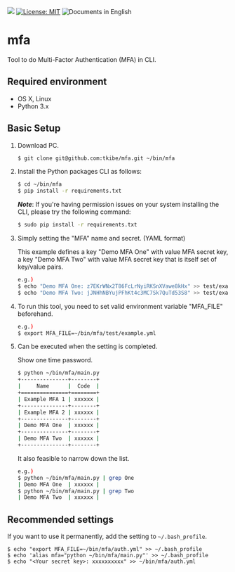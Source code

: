 <a href="https://codeclimate.com/github/tkibe/mfa/maintainability"><img src="https://api.codeclimate.com/v1/badges/4f6fc2e2e42caf73a82c/maintainability" /></a>
[![License: MIT](https://img.shields.io/badge/License-MIT-yellow.svg)](https://opensource.org/licenses/MIT)
![Documents in English](https://img.shields.io/badge/document-en__US-brightgreen.svg)

# mfa

Tool to do Multi-Factor Authentication (MFA) in CLI.


## Required environment

* OS X, Linux
* Python 3.x

## Basic Setup

1. Download PC.

    ```bash
    $ git clone git@github.com:tkibe/mfa.git ~/bin/mfa
    ```

2. Install the Python packages CLI as follows:

    ```bash
    $ cd ~/bin/mfa
    $ pip install -r requirements.txt
    ```

    **_Note_**: If you're having permission issues on your system installing the CLI, please try the following command:

    ```bash
    $ sudo pip install -r requirements.txt
    ```


3. Simply setting the "MFA" name and secret. (YAML format)


    This example defines a key "Demo MFA One" with value MFA secret key, a key "Demo MFA Two" with value MFA secret key that is itself set of key/value pairs.
    ```bash
    e.g.)
    $ echo "Demo MFA One: z7EKrWNx2T86FcLrNyiRKSnXVawe8kHx" >> test/example.yml
    $ echo "Demo MFA Two: jJNHhNBYujPFhKt4c3MC7Sk7QuTd53S8" >> test/example.yml
    ```

4. To run this tool, you need to set valid environment variable "MFA_FILE" beforehand.

    ```bash
    e.g.)
    $ export MFA_FILE=~/bin/mfa/test/example.yml
    ```

5. Can be executed when the setting is completed.

    Show one time password.
    ```bash
    $ python ~/bin/mfa/main.py
    +---------------+--------+
    |     Name      |  Code  |
    +===============+========+
    | Example MFA 1 | xxxxxx |
    +---------------+--------+
    | Example MFA 2 | xxxxxx |
    +---------------+--------+
    | Demo MFA One  | xxxxxx |
    +---------------+--------+
    | Demo MFA Two  | xxxxxx |
    +---------------+--------+
    ```

    It also feasible to narrow down the list.
    ```bash
    e.g.)
    $ python ~/bin/mfa/main.py | grep One
    | Demo MFA One  | xxxxxx |
    $ python ~/bin/mfa/main.py | grep Two
    | Demo MFA Two  | xxxxxx |
    ```

## Recommended settings

If you want to use it permanently, add the setting to `~/.bash_profile`.

```
$ echo "export MFA_FILE=~/bin/mfa/auth.yml" >> ~/.bash_profile
$ echo 'alias mfa="python ~/bin/mfa/main.py"' >> ~/.bash_profile
$ echo "<Your secret key>: xxxxxxxxxx" >> ~/bin/mfa/auth.yml
```